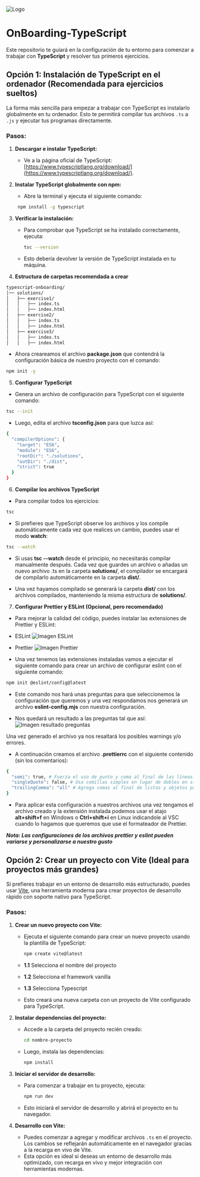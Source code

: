 ![Logo](assets/img/rookiesLogoPanoramico.jpg)

# OnBoarding-TypeScript

Este repositorio te guiará en la configuración de tu entorno para comenzar a trabajar con **TypeScript** y resolver tus primeros ejercicios.

## Opción 1: Instalación de TypeScript en el ordenador (Recomendada para ejercicios sueltos)

La forma más sencilla para empezar a trabajar con TypeScript es instalarlo globalmente en tu ordenador. Esto te permitirá compilar tus archivos `.ts` a `.js` y ejecutar tus programas directamente.

### Pasos:

1. **Descargar e instalar TypeScript:**

   - Ve a la página oficial de TypeScript: [https://www.typescriptlang.org/download/](https://www.typescriptlang.org/download/).

2. **Instalar TypeScript globalmente con npm:**

   - Abre la terminal y ejecuta el siguiente comando:

   ```bash
    npm install -g typescript
   ```

3. **Verificar la instalación:**

   - Para comprobar que TypeScript se ha instalado correctamente, ejecuta:

     ```bash
     tsc --version
     ```

   - Esto debería devolver la versión de TypeScript instalada en tu máquina.

4. **Estructura de carpetas recomendada a crear**

```bash
typescript-onboarding/
│── solutions/
│   ├── exercise1/
│   │   ├── index.ts
│   │   ├── index.html
│   ├── exercise2/
│   │   ├── index.ts
│   │   ├── index.html
│   ├── exercise3/
│   │   ├── index.ts
│   │   ├── index.html
```

- Ahora creareamos el archivo **package.json** que contendrá la configuración básica de nuestro proyecto con el comando:

```bash
npm init -y
```

5. **Configurar TypeScript**

- Genera un archivo de configuración para TypeScript con el siguiente comando:

```bash
tsc --init
```

- Luego, edita el archivo **tsconfig.json** para que luzca así:

```bash
{
  "compilerOptions": {
    "target": "ES6",
    "module": "ES6",
    "rootDir": "./solutions",
    "outDir": "./dist",
    "strict": true
  }
}
```

6. **Compilar los archivos TypeScript**

- Para compilar todos los ejercicios:

```bash
tsc
```

- Si prefieres que TypeScript observe los archivos y los compile automáticamente cada vez que realices un cambio, puedes usar el modo **watch**:

```bash
tsc --watch
```

- Si usas **tsc --watch** desde el principio, no necesitarás compilar manualmente después. Cada vez que guardes un archivo o añadas un nuevo archivo .ts en la carpeta **solutions/**, el compilador se encargará de compilarlo automáticamente en la carpeta **dist/**.

- Una vez hayamos compilado se generará la carpeta **dist/** con los archivos compilados, manteniendo la misma estructura de **solutions/**.

7. **Configurar Prettier y ESLint (Opcional, pero recomendado)**
  - Para mejorar la calidad del código, puedes instalar las extensiones de Prettier y ESLint:

  - ESLint
  ![Imagen ESLint](assets/img/eslint.png)

  - Prettier
  ![Imagen Prettier](assets/img/prettier.png)

- Una vez tenemos las extensiones instaladas vamos a ejecutar el siguiente comando para crear un archivo de configurar eslint con el siguiente comando:

```bash
npm init @eslint/config@latest
```
- Este comando nos hará unas preguntas para que seleccionemos la configuración que queremos y una vez respondamos nos generará un archivo **eslint-config.mjs** con nuestra configuración.

- Nos quedará un resultado a las preguntas tal que así:
![Imagen resultado preguntas](assets/img/resultado.png)

Una vez generado el archivo ya nos resaltará los posibles warnings y/o errores.

- A continuación creamos el archivo **.prettierrc** con el siguiente contenido (sin los comentarios):

```bash
{
  "semi": true, # Fuerza el uso de punto y coma al final de las líneas.
  "singleQuote": false, # Usa comillas simples en lugar de dobles en strings.
  "trailingComma": "all" # Agrega comas al final de listas y objetos para mejorar el control de versiones.
}
```

- Para aplicar esta configuración a nuestros archivos una vez tengamos el archivo creado y la extensión instalada podemos usar el atajo **alt+shift+f** en Windows o **Ctrl+shift+i** en Linux indicandole al VSC cuando lo hagamos que queremos que use el formateador de Prettier.

**_Nota: Las configuraciones de los archivos prettier y eslint pueden variarse y personalizarse a nuestro gusto_**

## Opción 2: Crear un proyecto con Vite (Ideal para proyectos más grandes)

Si prefieres trabajar en un entorno de desarrollo más estructurado, puedes usar [Vite](https://vitejs.dev/), una herramienta moderna para crear proyectos de desarrollo rápido con soporte nativo para TypeScript.

### Pasos:

1. **Crear un nuevo proyecto con Vite:**

   - Ejecuta el siguiente comando para crear un nuevo proyecto usando la plantilla de TypeScript:

     ```bash
     npm create vite@latest
     ```

   - **1.1** Selecciona el nombre del proyecto
   - **1.2** Selecciona el framework vanilla
   - **1.3** Selecciona Typescript

   - Esto creará una nueva carpeta con un proyecto de Vite configurado para TypeScript.

2. **Instalar dependencias del proyecto:**

   - Accede a la carpeta del proyecto recién creado:

     ```bash
     cd nombre-proyecto
     ```

   - Luego, instala las dependencias:

     ```bash
     npm install
     ```

3. **Iniciar el servidor de desarrollo:**

   - Para comenzar a trabajar en tu proyecto, ejecuta:

     ```bash
     npm run dev
     ```

   - Esto iniciará el servidor de desarrollo y abrirá el proyecto en tu navegador.

4. **Desarrollo con Vite:**
   - Puedes comenzar a agregar y modificar archivos `.ts` en el proyecto. Los cambios se reflejarán automáticamente en el navegador gracias a la recarga en vivo de Vite.
   - Esta opción es ideal si deseas un entorno de desarrollo más optimizado, con recarga en vivo y mejor integración con herramientas modernas.
